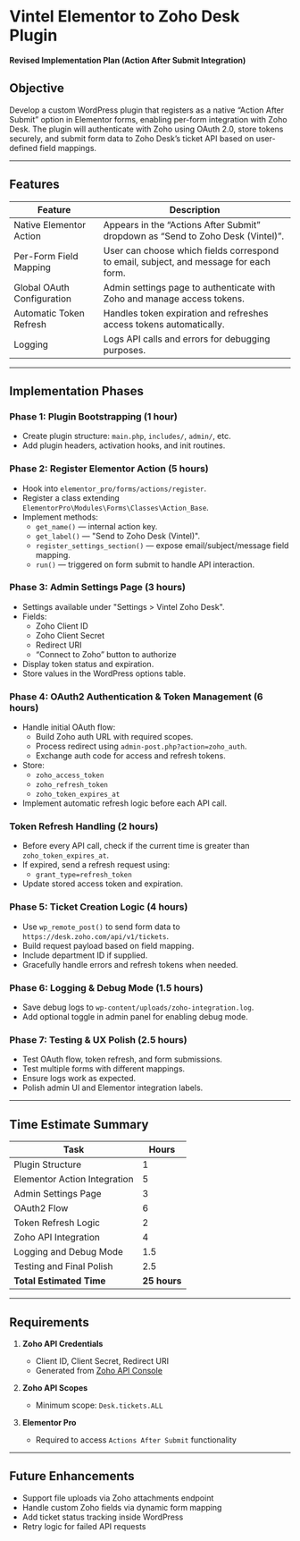 
# Vintel Elementor to Zoho Desk Plugin  
**Revised Implementation Plan (Action After Submit Integration)**

## Objective  
Develop a custom WordPress plugin that registers as a native “Action After Submit” option in Elementor forms, enabling per-form integration with Zoho Desk. The plugin will authenticate with Zoho using OAuth 2.0, store tokens securely, and submit form data to Zoho Desk’s ticket API based on user-defined field mappings.

---

## Features

| Feature                         | Description |
|---------------------------------|-------------|
| Native Elementor Action         | Appears in the “Actions After Submit” dropdown as “Send to Zoho Desk (Vintel)”. |
| Per-Form Field Mapping          | User can choose which fields correspond to email, subject, and message for each form. |
| Global OAuth Configuration      | Admin settings page to authenticate with Zoho and manage access tokens. |
| Automatic Token Refresh         | Handles token expiration and refreshes access tokens automatically. |
| Logging                         | Logs API calls and errors for debugging purposes. |

---

## Implementation Phases

### Phase 1: Plugin Bootstrapping (1 hour)
- Create plugin structure: `main.php`, `includes/`, `admin/`, etc.
- Add plugin headers, activation hooks, and init routines.

### Phase 2: Register Elementor Action (5 hours)
- Hook into `elementor_pro/forms/actions/register`.
- Register a class extending `ElementorPro\Modules\Forms\Classes\Action_Base`.
- Implement methods:
  - `get_name()` — internal action key.
  - `get_label()` — "Send to Zoho Desk (Vintel)".
  - `register_settings_section()` — expose email/subject/message field mapping.
  - `run()` — triggered on form submit to handle API interaction.

### Phase 3: Admin Settings Page (3 hours)
- Settings available under "Settings > Vintel Zoho Desk".
- Fields:
  - Zoho Client ID
  - Zoho Client Secret
  - Redirect URI
  - “Connect to Zoho” button to authorize
- Display token status and expiration.
- Store values in the WordPress options table.

### Phase 4: OAuth2 Authentication & Token Management (6 hours)
- Handle initial OAuth flow:
  - Build Zoho auth URL with required scopes.
  - Process redirect using `admin-post.php?action=zoho_auth`.
  - Exchange auth code for access and refresh tokens.
- Store:
  - `zoho_access_token`
  - `zoho_refresh_token`
  - `zoho_token_expires_at`
- Implement automatic refresh logic before each API call.

### Token Refresh Handling (2 hours)
- Before every API call, check if the current time is greater than `zoho_token_expires_at`.
- If expired, send a refresh request using:
  - `grant_type=refresh_token`
- Update stored access token and expiration.

### Phase 5: Ticket Creation Logic (4 hours)
- Use `wp_remote_post()` to send form data to `https://desk.zoho.com/api/v1/tickets`.
- Build request payload based on field mapping.
- Include department ID if supplied.
- Gracefully handle errors and refresh tokens when needed.

### Phase 6: Logging & Debug Mode (1.5 hours)
- Save debug logs to `wp-content/uploads/zoho-integration.log`.
- Add optional toggle in admin panel for enabling debug mode.

### Phase 7: Testing & UX Polish (2.5 hours)
- Test OAuth flow, token refresh, and form submissions.
- Test multiple forms with different mappings.
- Ensure logs work as expected.
- Polish admin UI and Elementor integration labels.

---

## Time Estimate Summary

| Task                             | Hours |
|----------------------------------|-------|
| Plugin Structure                 | 1     |
| Elementor Action Integration     | 5     |
| Admin Settings Page              | 3     |
| OAuth2 Flow                      | 6     |
| Token Refresh Logic              | 2     |
| Zoho API Integration             | 4     |
| Logging and Debug Mode           | 1.5   |
| Testing and Final Polish         | 2.5   |
| **Total Estimated Time**         | **25 hours** |

---

## Requirements

1. **Zoho API Credentials**
   - Client ID, Client Secret, Redirect URI
   - Generated from [Zoho API Console](https://api-console.zoho.com/)

2. **Zoho API Scopes**
   - Minimum scope: `Desk.tickets.ALL`

3. **Elementor Pro**
   - Required to access `Actions After Submit` functionality

---

## Future Enhancements

- Support file uploads via Zoho attachments endpoint
- Handle custom Zoho fields via dynamic form mapping
- Add ticket status tracking inside WordPress
- Retry logic for failed API requests

